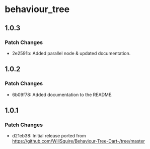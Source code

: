 # behaviour_tree

## 1.0.3

### Patch Changes

- 2e2591b: Added parallel node & updated documentation.

## 1.0.2

### Patch Changes

- 6b09f78: Added documentation to the README.

## 1.0.1

### Patch Changes

- d21eb38: Initial release ported from https://github.com/WillSquire/Behaviour-Tree-Dart-/tree/master
